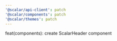 ```yaml
---
'@scalar/api-client': patch
'@scalar/components': patch
'@scalar/themes': patch
---
```


feat(components): create ScalarHeader component

